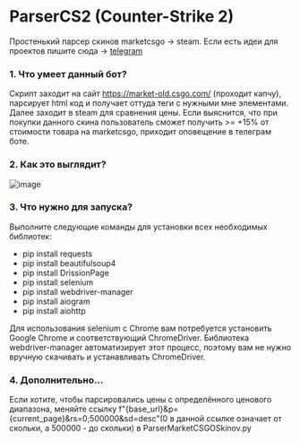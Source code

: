 # ParserCS2 (Counter-Strike 2)
Простенький парсер скинов marketcsgo -> steam. 
Если есть идеи для проектов пишите сюда -> [telegram](https://t.me/WalkerAmongTheStars)

### 1. Что умеет данный бот?
Скрипт заходит на сайт https://market-old.csgo.com/ (проходит капчу), парсирует html код и получает оттуда теги с нужными мне элементами. Далее заходит в steam для сравнения цены. Если выяснится, что при покупки данного скина пользователь сможет получить >= +15% от стоимости товара на marketcsgo, приходит оповещение в телеграм боте.

### 2. Как это выглядит?
![image](https://github.com/user-attachments/assets/86663a54-0c17-4fc6-926c-2def4a7e645d)

### 3. Что нужно для запуска?
Выполните следующие команды для установки всех необходимых библиотек:
* pip install requests
* pip install beautifulsoup4
* pip install DrissionPage
* pip install selenium
* pip install webdriver-manager
* pip install aiogram
* pip install aiohttp
  
Для использования selenium с Chrome вам потребуется установить Google Chrome и соответствующий ChromeDriver. Библиотека webdriver-manager автоматизирует этот процесс, поэтому вам не нужно вручную скачивать и устанавливать ChromeDriver.

### 4. Дополнительно...
Если хотите, чтобы парсировались цены с определённого ценового диапазона, меняйте ссылку f"{base_url}&p={current_page}&rs=0;500000&sd=desc"(0 в данной ссылке означает от скольки, а 500000 - до скольки) в ParserMarketCSGOSkinov.py

